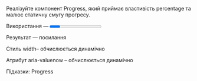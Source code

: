 Реалізуйте компонент Progress, який приймає властивість percentage та малює статичну смугу прогресу.

Використання — <Progress :percentage='40' />;

Результат — посилання

Стиль width– обчислюється динамічно

Атрибут aria-valuenow – обчислюється динамічно

Підказки: Progress